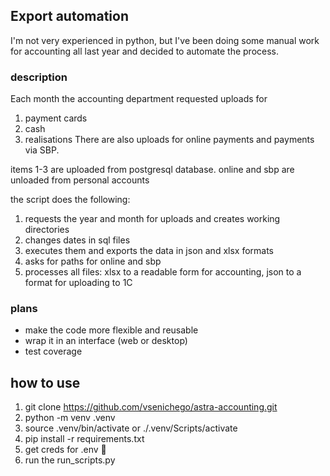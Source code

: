
## Export automation
I'm not very experienced in python, but I've been doing some manual work for accounting all last year and decided to automate the process. 


### description
Each month the accounting department requested uploads for
1. payment cards
2. cash
3. realisations
There are also uploads for online payments and payments via SBP.

items 1-3 are uploaded from postgresql database.
online and sbp are unloaded from personal accounts

the script does the following:
1. requests the year and month for uploads and creates working directories
3. changes dates in sql files 
4. executes them and exports the data in json and xlsx formats
5. asks for paths for online and sbp
6. processes all files: xlsx to a readable form for accounting,
json to a format for uploading to 1C

### plans
- make the code more flexible and reusable
- wrap it in an interface (web or desktop)
- test coverage


## how to use
1. git clone https://github.com/vsenichego/astra-accounting.git
2. python -m venv .venv
3. source .venv/bin/activate or ./.venv/Scripts/activate
4. pip install -r requirements.txt
5. get creds for .env 🙂
6. run the run_scripts.py
